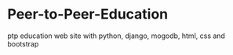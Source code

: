 # Peer-to-Peer-Education
ptp education web site with python, django, mogodb, html, css and bootstrap
